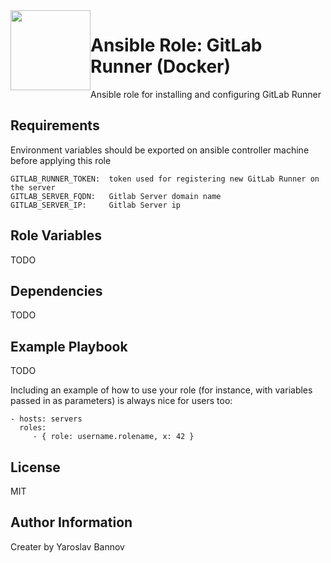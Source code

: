 <img style="float:left" alight="left" height="128px" width="128px" src="https://github.com/iaroslavb/ansible-role-gitlab-runner-logo/raw/master/runner_logo.png">

Ansible Role: GitLab Runner (Docker)
=========

Ansible role for installing and configuring GitLab Runner

Requirements
------------

Environment variables should be exported on ansible controller machine before applying this role

```
GITLAB_RUNNER_TOKEN:  token used for registering new GitLab Runner on the server
GITLAB_SERVER_FQDN:   Gitlab Server domain name
GITLAB_SERVER_IP:     Gitlab Server ip
```

Role Variables
--------------

TODO

Dependencies
------------

TODO

Example Playbook
----------------

TODO

Including an example of how to use your role (for instance, with variables passed in as parameters) is always nice for users too:

    - hosts: servers
      roles:
         - { role: username.rolename, x: 42 }

License
-------

MIT

Author Information
------------------

Creater by Yaroslav Bannov
